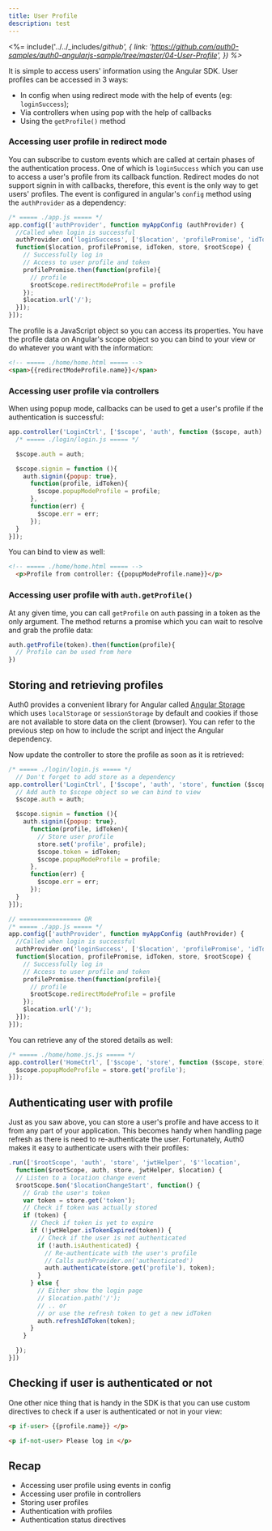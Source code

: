 ```yaml
---
title: User Profile
description: test
---
```


<%= include('../../_includes/_github', {
  link: 'https://github.com/auth0-samples/auth0-angularjs-sample/tree/master/04-User-Profile',
}) %>_

It is simple to access users' information using the Angular SDK. User profiles can be accessed in 3 ways:

- In config when using redirect mode with the help of events (eg: `loginSuccess`);
- Via controllers when using pop with the help of callbacks
- Using the `getProfile()` method

### Accessing user profile in redirect mode

You can subscribe to custom events which are called at certain phases of the authentication process. One of which is `loginSuccess` which you can use to access a user's profile from its callback function. Redirect modes do not support signin in with callbacks, therefore, this event is the only way to get users' profiles. The event is configured in angular's `config` method using the `authProvider` as a dependency:

```js
/* ===== ./app.js ===== */
app.config(['authProvider', function myAppConfig (authProvider) {
  //Called when login is successful
  authProvider.on('loginSuccess', ['$location', 'profilePromise', 'idToken', 'store', '$rootScope',
  function($location, profilePromise, idToken, store, $rootScope) {
    // Successfully log in
    // Access to user profile and token
    profilePromise.then(function(profile){
      // profile
      $rootScope.redirectModeProfile = profile
    });
    $location.url('/');
  }]);
}]);
```

The profile is a JavaScript object so you can access its properties. You have the profile data on Angular's scope object so you can bind to your view or do whatever you want with the information:

```html
<!-- ===== ./home/home.html ===== -->
<span>{{redirectModeProfile.name}}</span>
```
### Accessing user profile via controllers

When using popup mode, callbacks can be used to get a user's profile if the authentication is successful:
```js
app.controller('LoginCtrl', ['$scope', 'auth', function ($scope, auth) {
  /* ===== ./login/login.js ===== */

  $scope.auth = auth;

  $scope.signin = function (){
    auth.signin({popup: true},
      function(profile, idToken){
        $scope.popupModeProfile = profile;
      },
      function(err) {
        $scope.err = err;
      });
  }
}]);
```

You can bind to view as well:

```html
<!-- ===== ./home/home.html ===== -->
  <p>Profile from controller: {{popupModeProfile.name}}</p>
```

### Accessing user profile with `auth.getProfile()`

At any given time, you can call `getProfile` on `auth` passing in a token as the only argument. The method returns a promise which you can wait to resolve and grab the profile data:

```js
auth.getProfile(token).then(function(profile){
  // Profile can be used from here
})
```

## Storing and retrieving profiles
Auth0 provides a convenient library for Angular called [Angular Storage](https://github.com/auth0/angular-storage) which uses `localStorage` or `sessionStorage` by default and cookies if those are not available to store data on the client (browser). You can refer to the previous step on how to include the script and inject the Angular dependency.

Now update the controller to store the profile as soon as it is retrieved:

```js
/* ===== ./login/login.js ===== */
  // Don't forget to add store as a dependency
app.controller('LoginCtrl', ['$scope', 'auth', 'store', function ($scope, auth, store) {
  // Add auth to $scope object so we can bind to view
  $scope.auth = auth;

  $scope.signin = function (){
    auth.signin({popup: true},
      function(profile, idToken){
        // Store user profile
        store.set('profile', profile);
        $scope.token = idToken;
        $scope.popupModeProfile = profile;
      },
      function(err) {
        $scope.err = err;
      });
  }
}]);

// ================= OR
/* ===== ./app.js ===== */
app.config(['authProvider', function myAppConfig (authProvider) {
  //Called when login is successful
  authProvider.on('loginSuccess', ['$location', 'profilePromise', 'idToken', 'store', '$rootScope',
  function($location, profilePromise, idToken, store, $rootScope) {
    // Successfully log in
    // Access to user profile and token
    profilePromise.then(function(profile){
      // profile
      $rootScope.redirectModeProfile = profile
    });
    $location.url('/');
  }]);
}]);
```

You can retrieve any of the stored details as well:

```js
/* ===== ./home/home.js.js ===== */
app.controller('HomeCtrl', ['$scope', 'store', function ($scope, store){
  $scope.popupModeProfile = store.get('profile');
}]);
```

## Authenticating user with profile
Just as you saw above, you can store a user's profile and have access to it from any part of your application. This becomes handy when handling page refresh as there is need to re-authenticate the user. Fortunately, Auth0 makes it easy to authenticate users with their profiles:

```js
.run(['$rootScope', 'auth', 'store', 'jwtHelper', '$''location',
  function($rootScope, auth, store, jwtHelper, $location) {
  // Listen to a location change event
  $rootScope.$on('$locationChangeStart', function() {
    // Grab the user's token
    var token = store.get('token');
    // Check if token was actually stored
    if (token) {
      // Check if token is yet to expire
      if (!jwtHelper.isTokenExpired(token)) {
        // Check if the user is not authenticated
        if (!auth.isAuthenticated) {
          // Re-authenticate with the user's profile
          // Calls authProvider.on('authenticated')
          auth.authenticate(store.get('profile'), token);
        }
      } else {
        // Either show the login page
        // $location.path('/');
        // .. or
        // or use the refresh token to get a new idToken
        auth.refreshIdToken(token);
      }
    }

  });
}])
```

## Checking if user is authenticated or not
One other nice thing that is handy in the SDK is that you can use custom directives to check if a user is authenticated or not in your view:

```html
<p if-user> {{profile.name}} </p>
```

```html
<p if-not-user> Please log in </p>
```

## Recap

- Accessing user profile using events in config
- Accessing user profile in controllers
- Storing user profiles
- Authentication with profiles
- Authentication status directives
